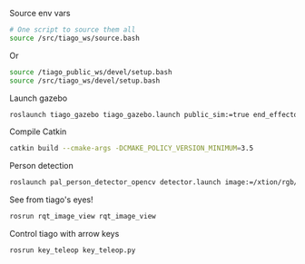 Source env vars
```sh
# One script to source them all
source /src/tiago_ws/source.bash
```

Or

```sh
source /tiago_public_ws/devel/setup.bash
source /src/tiago_ws/devel/setup.bash
```

Launch gazebo
```sh
roslaunch tiago_gazebo tiago_gazebo.launch public_sim:=true end_effector:=pal-hey5 world:=dnd
```

Compile Catkin
```sh
catkin build --cmake-args -DCMAKE_POLICY_VERSION_MINIMUM=3.5
```

Person detection
```sh
roslaunch pal_person_detector_opencv detector.launch image:=/xtion/rgb/image_raw
```

See from tiago's eyes!
```sh
rosrun rqt_image_view rqt_image_view
```

Control tiago with arrow keys
```sh
rosrun key_teleop key_teleop.py
```